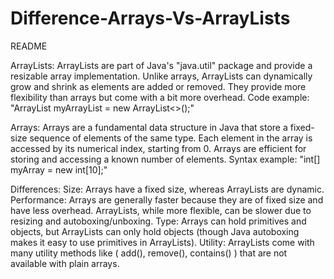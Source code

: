 # Difference-Arrays-Vs-ArrayLists
README

ArrayLists:
  ArrayLists are part of Java's "java.util" package and provide a resizable array implementation.
  Unlike arrays, ArrayLists can dynamically grow and shrink as elements are added or removed.
  They provide more flexibility than arrays but come with a bit more overhead. 
  Code example: "ArrayList<Integer> myArrayList = new ArrayList<>();"

Arrays:
  Arrays are a fundamental data structure in Java that store a fixed-size sequence of elements of the same type.
  Each element in the array is accessed by its numerical index, starting from 0.
  Arrays are efficient for storing and accessing a known number of elements.
  Syntax example: "int[] myArray = new int[10];"


 Differences:
   Size:
       Arrays have a fixed size, whereas ArrayLists are dynamic.
   Performance:
       Arrays are generally faster because they are of fixed size and have less overhead. ArrayLists, while more flexible, can be slower due to resizing and autoboxing/unboxing.
   Type: 
       Arrays can hold primitives and objects, but ArrayLists can only hold objects (though Java autoboxing makes it easy to use primitives in ArrayLists).
   Utility: 
       ArrayLists come with many utility methods like ( add(), remove(), contains() ) that are not available with plain arrays.  
